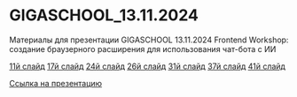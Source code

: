 # GIGASCHOOL_13.11.2024
Материалы для презентации GIGASCHOOL 13.11.2024 Frontend Workshop: создание браузерного расширения для использования чат-бота с ИИ

[11й слайд](./13.11.2024-11-slide.user.js)
[17й слайд](./13.11.2024-17-slide.user.js)
[24й слайд](./13.11.2024-24-slide.user.js)
[26й слайд](./13.11.2024-26-slide.user.js)
[31й слайд](./13.11.2024-31-slide.user.js)
[37й слайд](./13.11.2024-37-slide.user.js)
[41й слайд](./13.11.2024-41-slide.user.js)

[Ссылка на презентацию]()